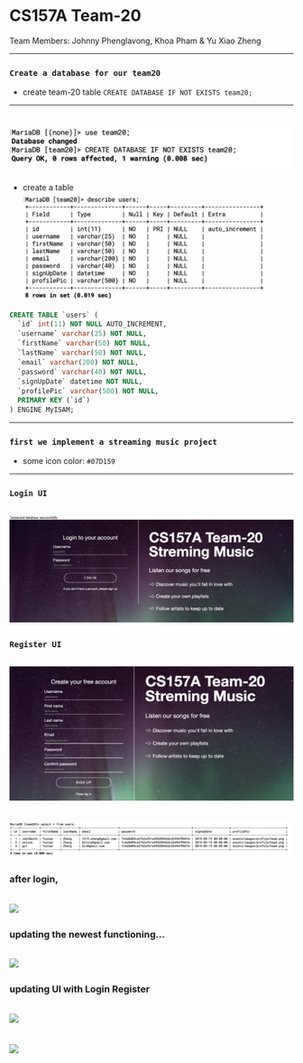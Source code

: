 # CS157A Team-20

Team Members:
Johnny Phenglavong,
Khoa Pham
& Yu Xiao Zheng

---

### `Create a database for our team20`
- create team-20 table
`CREATE DATABASE IF NOT EXISTS team20;`
---
![](img/2019-09-25-19-53-53.png)
---
- create a table
![](img/2019-09-25-19-54-54.png)
```sql
CREATE TABLE `users` (
  `id` int(11) NOT NULL AUTO_INCREMENT,
  `username` varchar(25) NOT NULL,
  `firstName` varchar(50) NOT NULL,
  `lastName` varchar(50) NOT NULL,
  `email` varchar(200) NOT NULL,
  `password` varchar(40) NOT NULL,
  `signUpDate` datetime NOT NULL,
  `profilePic` varchar(500) NOT NULL,
  PRIMARY KEY (`id`)
) ENGINE MyISAM;
```
---


### `first we implement a streaming music project `
- some icon color:
`#07D159`
---

### `Login UI`
![](img/2019-09-15-13-03-22.png)
---

### `Register UI`
![](img/2019-09-15-15-06-22.png)
---
![](img/2019-09-15-14-15-42.png)
---


### after login,
![](img/2019-10-15-10-47-36.png)
---

### updating the newest functioning...
![](img/2019-10-15-11-43-46.png)
---

### updating UI with Login Register
![](img/2019-11-12-10-52-32.png)
---
![](img/2019-11-12-10-52-48.png)
---


